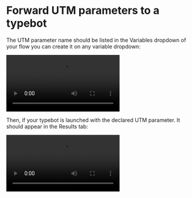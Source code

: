 # Forward UTM parameters to a typebot

The UTM parameter name should be listed in the Variables dropdown of your flow you can create it on any variable dropdown:

<video controls>
  <source src="/video/utm-declaration.mp4"/>
</video>

Then, if your typebot is launched with the declared UTM parameter. It should appear in the Results tab:

<video controls>
  <source src="/video/utm-in-results.mp4"/>
</video>
